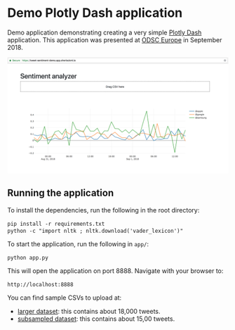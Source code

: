 
# Demo Plotly Dash application

Demo application demonstrating creating a very simple [Plotly
Dash](https://plot.ly/products/dash/) application. This application
was presented at [ODSC Europe](https://odsc.com/london) in September
2018.

![](screenshot.png)

## Running the application

To install the dependencies, run the following in the root directory:

```
pip install -r requirements.txt
python -c "import nltk ; nltk.download('vader_lexicon')"
```

To start the application, run the following in `app/`:

```
python app.py
```

This will open the application on port 8888. Navigate with your browser to:

```
http://localhost:8888
```

You can find sample CSVs to upload at:
- [larger dataset](http://fileshare.pascalbugnion.net/tweets-sentiment-analysis/all-tweets.csv): this contains about 18,000 tweets.
- [subsampled dataset](http://fileshare.pascalbugnion.net/tweets-sentiment-analysis/subsampled-tweets.csv): this contains about 15,00 tweets.



